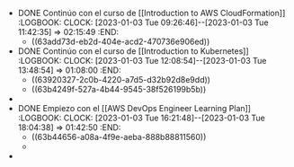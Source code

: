 - DONE Continúo con el curso de [[Introduction to AWS CloudFormation]]
  :LOGBOOK:
  CLOCK: [2023-01-03 Tue 09:26:46]--[2023-01-03 Tue 11:42:35] =>  02:15:49
  :END:
	- ((63add73d-eb2d-404e-acd2-470736e906ed))
- DONE Continúo con el curso de [[Introduction to Kubernetes]]
  :LOGBOOK:
  CLOCK: [2023-01-03 Tue 12:08:54]--[2023-01-03 Tue 13:48:54] =>  01:08:00
  :END:
	- ((63920327-2c0b-4220-a7d5-d32b92d8e9dd))
	- ((63b4249f-527a-4b44-9545-38f526199b5b))
-
- DONE Empiezo con el [[AWS DevOps Engineer Learning Plan]]
  :LOGBOOK:
  CLOCK: [2023-01-03 Tue 16:21:48]--[2023-01-03 Tue 18:04:38] =>  01:42:50
  :END:
	- ((63b44656-a08a-4f9e-aeba-888b88811560))
	-
-